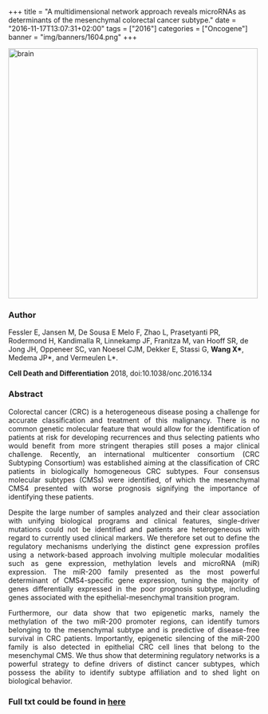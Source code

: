 +++
title = "A multidimensional network approach reveals microRNAs as determinants of the mesenchymal colorectal cancer subtype."
date = "2016-11-17T13:07:31+02:00"
tags = ["2016"]
categories = ["Oncogene"]
banner = "img/banners/1604.png"
+++

<img src="/img/banners/1604.png" width= "500" height="500" alt="brain" align=center />

### **Author**

Fessler E, Jansen M, De Sousa E Melo F, Zhao L, Prasetyanti PR, Rodermond H, Kandimalla R, Linnekamp JF, Franitza M, van Hooff SR, de Jong JH, Oppeneer SC, van Noesel CJM, Dekker E, Stassi G, **Wang X\***, Medema JP\*, and Vermeulen L\*.

**Cell Death and Differentiation** 2018, doi:10.1038/onc.2016.134

### **Abstract**

<p align="justify">Colorectal cancer (CRC) is a heterogeneous disease posing a challenge for accurate classification and treatment of this malignancy. There is no common genetic molecular feature that would allow for the identification of patients at risk for developing recurrences and thus selecting patients who would benefit from more stringent therapies still poses a major clinical challenge. Recently, an international multicenter consortium (CRC Subtyping Consortium) was established aiming at the classification of CRC patients in biologically homogeneous CRC subtypes. Four consensus molecular subtypes (CMSs) were identified, of which the mesenchymal CMS4 presented with worse prognosis signifying the importance of identifying these patients.

<p align="justify">Despite the large number of samples analyzed and their clear association with unifying biological programs and clinical features, single-driver mutations could not be identified and patients are heterogeneous with regard to currently used clinical markers. We therefore set out to define the regulatory mechanisms underlying the distinct gene expression profiles using a network-based approach involving multiple molecular modalities such as gene expression, methylation levels and microRNA (miR) expression. The miR-200 family presented as the most powerful determinant of CMS4-specific gene expression, tuning the majority of genes differentially expressed in the poor prognosis subtype, including genes associated with the epithelial-mesenchymal transition program.

<p align="justify">Furthermore, our data show that two epigenetic marks, namely the methylation of the two miR-200 promoter regions, can identify tumors belonging to the mesenchymal subtype and is predictive of disease-free survival in CRC patients. Importantly, epigenetic silencing of the miR-200 family is also detected in epithelial CRC cell lines that belong to the mesenchymal CMS. We thus show that determining regulatory networks is a powerful strategy to define drivers of distinct cancer subtypes, which possess the ability to identify subtype affiliation and to shed light on biological behavior.

### **Full txt could be found in [here](https://www.ncbi.nlm.nih.gov/pubmed/27157610)**